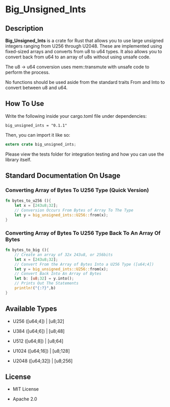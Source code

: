 # Big_Unsigned_Ints

## Description

**Big_Unsigned_Ints** is a crate for Rust that allows you to use large unsigned integers ranging from U256 through U2048. These are implemented using fixed-sized arrays and converts from u8 to u64 types. It also allows you to convert back from u64 to an array of u8s without using unsafe code.

The u8 -> u64 conversion uses mem::transmute with unsafe code to perform the process.

No functions should be used aside from the standard traits From and Into to convert between u8 and u64.

## How To Use

Write the following inside your cargo.toml file under dependencies:

`big_unsigned_ints = "0.1.1"`

Then, you can import it like so:

```rust
extern crate big_unsigned_ints;
```

Please view the tests folder for integration testing and how you can use the library itself.

## Standard Documentation On Usage

### Converting Array of Bytes To U256 Type (Quick Version)

```rust
fn bytes_to_u256 (){
    let x = [243u8;32];
    // Conversion Occurs From Bytes of Array To The Type
    let y = big_unsigned_ints::U256::from(x);
}
```

### Converting Array of Bytes To U256 Type Back To An Array Of Bytes

```rust
fn bytes_to_big (){
    // Create an array of 32x 243u8, or 256bits
    let x = [243u8;32];
    // Convert From the Array of Bytes Into a U256 Type ([u64;4])
    let y = big_unsigned_ints::U256::from(x);
    // Convert Back Into An Array of Bytes
    let b: [u8;32] = y.into();
    // Prints Out The Statements
    println!("{:?}",b)
}
```

## Available Types

* U256 ([u64;4]) | [u8;32]

* U384 ([u64;6]) | [u8;48]

* U512 ([u64;8]) | [u8;64]

* U1024 ([u64;16]) | [u8;128]

* U2048 ([u64;32]) | [u8;256]

## License

* MIT License

* Apache 2.0